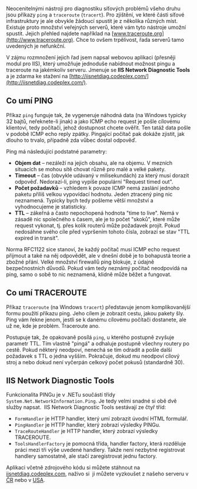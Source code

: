 <!-- dcterms:identifier = aspnetcz#265 -->
<!-- dcterms:title = IIS Network Diagnostic Tools: Ping a Traceroute pro váš server -->
<!-- dcterms:abstract = Neocenitelnými nástroji pro diagnostiku síťových problémů všeho druhu jsou příkazy ping a traceroute (tracert). Pro zjištění, ve které části síťové infrastruktury je ale obvykle žádoucí spustit je z několika různých míst. Existuje proto množství veřejných serverů, které vám tyto nástroje umožní spustit. Ukážeme si, jak takovou službu napsat v ASP.NET a provozovat na IIS. -->
<!-- np9:categoryId = 4 -->
<!-- x4w:category = IT -->
<!-- np9:authorId = 1 -->
<!-- np9:authorEmail = michal.valasek@altairis.cz -->
<!-- dcterms:creator = Michal Altair Valášek -->
<!-- dcterms:created = 2010-05-22T18:03:17.313+02:00 -->
<!-- dcterms:date = 2010-05-22T18:03:17.313+02:00 -->

Neocenitelnými nástroji pro diagnostiku síťových problémů všeho druhu jsou příkazy `ping` a `traceroute` (`tracert`). Pro zjištění, ve které části síťové infrastruktury je ale obvykle žádoucí spustit je z několika různých míst. Existuje proto množství veřejných serverů, které vám tyto nástroje umožní spustit. Jejich přehled najdete například na [www.traceroute.org](http://www.traceroute.org). Chce to ovšem trpělivost, řada serverů tamo uvedených je nefunkční.

V zájmu rozmnožení jejich řad jsem napsal webovou aplikaci (přesněji modul pro IIS), který umožňuje jednoduše nabídnout možnost pingu a traceroute na jakémkoliv serveru. Jmenuje se **IIS Network Diagnostic Tools** a je zdarma ke stažení na [http://iisnetdiag.codeplex.com/](http://iisnetdiag.codeplex.com/).

## Co umí PING

Příkaz `ping` funguje tak, že vygeneruje náhodná data (na Windows typicky 32 bajtů, neřeknete-li jinak) a jako ICMP echo request je pošle cílovému klientovi, tedy počítači, jehož dostupnost chcete ověřit. Ten tatáž data pošle v podobě ICMP echo reply zpátky. Pingající počítač pak dokáže zjistit, jak dlouho to trvalo, případně zda vůbec dostal odpověď.

Ping má následující podstatné parametry:

*   **Objem dat** – nezáleží na jejich obsahu, ale na objemu. V mezních situacích se mohou sítě chovat různě pro malé a velké pakety. 
*   **Timeout** – čas (obvykle udávaný v milisekundách) za který musí dorazit odpověď. Nedorazí-li, ping vypíše populární "Request timed out". 
*   **Počet požadavků** – vzhledem k povaze ICMP nemá zaslání jednoho paketu příliš velkou vypovídací hodnotu. Jeden ztracený ping nic neznamená. Typicky bych tedy pošleme větší množství a vyhodnocujeme je statisticky. 
*   **TTL** – zákeřná a často nepochopená hodnota "time to live". Nemá v zásadě nic společného s časem, ale je to počet "skoků", které může request vykonat, tj. přes kolik routerů může požadavek projít. Pokud nedosáhne svého cíle před vypršením tohoto čísla, zobrazí se stav "TTL expired in transit".   

Norma RFC1122 sice stanoví, že každý počítač musí ICMP echo request přijmout a také na něj odpovědět, ale v dnešní době je to bohapustá teorie a zbožné přání. Velké množství firewallů ping blokuje, z údajně bezpečnostních důvodů. Pokud vám tedy neznámý počítač neodpovídá na ping, samo o sobě to nic neznamená, klidně může běžet a fungovat.

## Co umí TRACEROUTE

Příkaz `traceroute` (na Windows `tracert`) představuje jenom komplikovanější formu použití příkazu ping. Jeho cílem je zobrazit cestu, jakou pakety šly. Ping vám řekne jenom, jestli se k danému cílovému počítači dostanete, ale už ne, kde je problém. Traceroute ano.

Postupuje tak, že opakovaně posílá `ping`, u kterého postupně zvyšuje parametr TTL. Tím vlastně "pingá" a odhaluje postupně všechny routery po cestě. Pokud některý neodpoví, nenechá se tím odradit a pošle další požadavek s TTL o jedna vyšším. Pokračuje, dokud mu neodpoví cílový stroj a nebo dokud není vyčerpán celkový počet pokusů (standardně 30).

## IIS Network Diagnostic Tools

Funkcionalita PINGu je v .NETu součástí třídy `System.Net.NetworkInformation.Ping`. Je tedy velmi snadné si obě dvě služby napsat.  IIS Network Diagnostic Tools sestávají ze čtyř tříd:

*   `FormHandler` je HTTP handler, který umí zobrazit úvodní HTML formulář. 
*   `PingHandler` je HTTP handler, který zobrazí výsledky PINGu. 
*   `TraceRouteHandler` je HTTP handler, který zobrazí výsledky TRACEROUTE. 
*   `ToolsHandlerFactory` je pomocná třída, handler factory, která rozděluje práci mezi tři výše uvedené handlery. Takže není nezbytné registrovat handlery samostatně, ale stačí zaregistrovat jednu factory.   

Aplikaci včetně zdrojového kódu si můžete stáhnout na [iisnetdiag.codeplex.com](http://iisnetdiag.codeplex.com/), naživo si  ji můžete vyzkoušet z našeho serveru v [ČR](http://www7.v.altairis.cz/iisnetdiag.axd) nebo v [USA](http://www6.v.altairis.cz/iisnetdiag.axd).